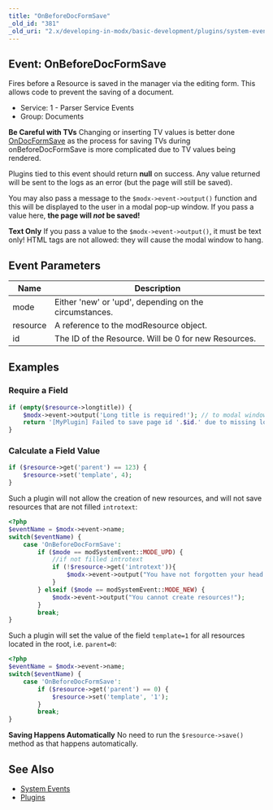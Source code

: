 ```yaml
---
title: "OnBeforeDocFormSave"
_old_id: "381"
_old_uri: "2.x/developing-in-modx/basic-development/plugins/system-events/onbeforedocformsave"
---
```


## Event: OnBeforeDocFormSave

Fires before a Resource is saved in the manager via the editing form. This allows code to prevent the saving of a document.

- Service: 1 - Parser Service Events
- Group: Documents

**Be Careful with TVs**
Changing or inserting TV values is better done [OnDocFormSave](extending-modx/plugins/system-events/ondocformsave "OnDocFormSave") as the process for saving TVs during onBeforeDocFormSave is more complicated due to TV values being rendered.

Plugins tied to this event should return **null** on success. Any value returned will be sent to the logs as an error (but the page will still be saved).

You may also pass a message to the `$modx->event->output()` function and this will be displayed to the user in a modal pop-up window. If you pass a value here, **the page will _not_ be saved!**

**Text Only**
 If you pass a value to the `$modx->event->output()`, it must be text only! HTML tags are not allowed: they will cause the modal window to hang.

## Event Parameters

| Name     | Description                                            |
| -------- | ------------------------------------------------------ |
| mode     | Either 'new' or 'upd', depending on the circumstances. |
| resource | A reference to the modResource object.                 |
| id       | The ID of the Resource. Will be 0 for new Resources.   |

## Examples

### Require a Field

``` php
if (empty($resource->longtitle)) {
    $modx->event->output('Long title is required!'); // to modal window
    return '[MyPlugin] Failed to save page id '.$id.' due to missing longtitle'; // to the error log
}
```

### Calculate a Field Value

``` php
if ($resource->get('parent') == 123) {
    $resource->set('template', 4);
}
```

Such a plugin will not allow the creation of new resources, and will not save resources that are not filled `introtext`:

``` php
<?php
$eventName = $modx->event->name;
switch($eventName) {
    case 'OnBeforeDocFormSave':
        if ($mode == modSystemEvent::MODE_UPD) {
            //if not filled introtext
            if (!$resource->get('introtext')){
                $modx->event->output("You have not forgotten your head at home, but you have forgotten about the 'Keywords'!");
            }
        } elseif ($mode == modSystemEvent::MODE_NEW) {
            $modx->event->output("You cannot create resources!");
        }
        break;
}
```

Such a plugin will set the value of the field `template=1` for all resources located in the root, i.e. `parent=0`:

``` php
<?php
$eventName = $modx->event->name;
switch($eventName) {
    case 'OnBeforeDocFormSave':
        if ($resource->get('parent') == 0) {
            $resource->set('template', '1');
        }
        break;
}
```

**Saving Happens Automatically**
No need to run the `$resource->save()` method as that happens automatically.

## See Also

- [System Events](extending-modx/plugins/system-events "System Events")
- [Plugins](extending-modx/plugins "Plugins")
